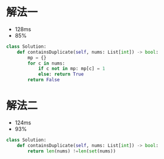 # 解法一
- 128ms
- 85%
```python
class Solution:
    def containsDuplicate(self, nums: List[int]) -> bool:
        mp = {}
        for c in nums:
            if c not in mp: mp[c] = 1
            else: return True
        return False
```

# 解法二
- 124ms
- 93%
```python
class Solution:
    def containsDuplicate(self, nums: List[int]) -> bool:
        return len(nums) !=len(set(nums))
```